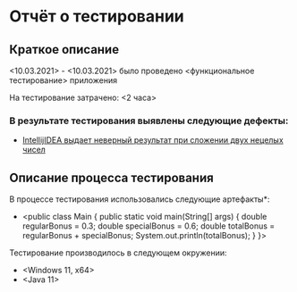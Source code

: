 # Отчёт о тестировании <SpecialBonus>

## Краткое описание

<10.03.2021> - <10.03.2021> было проведено <функциональное тестирование> приложения <SpecialBonus>

На тестирование затрачено: <2 часа>

### В результате тестирования выявлены следующие дефекты:
- [IntellijIDEA выдает неверный результат при сложении двух нецелых чисел](https://github.com/SokovKirill/SpecialBonus/issues/1)


## Описание процесса тестирования

В процессе тестирования использовались следующие артефакты*:
* <public class Main {
  public static void main(String[] args) {
    double regularBonus = 0.3;
    double specialBonus = 0.6;
    double totalBonus = regularBonus + specialBonus;
    System.out.println(totalBonus);
  }
}>

Тестирование производилось в следующем окружении:
* <Windows 11, x64>
* <Java 11>
